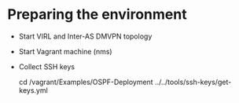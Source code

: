 # Preparing the environment

* Start VIRL and Inter-AS DMVPN topology
* Start Vagrant machine (nms)
* Collect SSH keys

    cd /vagrant/Examples/OSPF-Deployment
    ../../tools/ssh-keys/get-keys.yml
